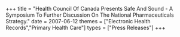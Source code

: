 +++
title = "Health Council Of Canada Presents Safe And Sound - A Symposium To Further Discussion On The National Pharmaceuticals Strategy."
date = 2007-06-12
themes = ["Electronic Health Records","Primary Health Care"]
types = ["Press Releases"]
+++

